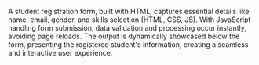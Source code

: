 A student registration form, built with HTML, captures essential details like name, email, gender, and skills selection (HTML, CSS, JS). With JavaScript handling form submission, data validation and processing occur instantly, avoiding page reloads. The output is dynamically showcased below the form, presenting the registered student's information, creating a seamless and interactive user experience.
